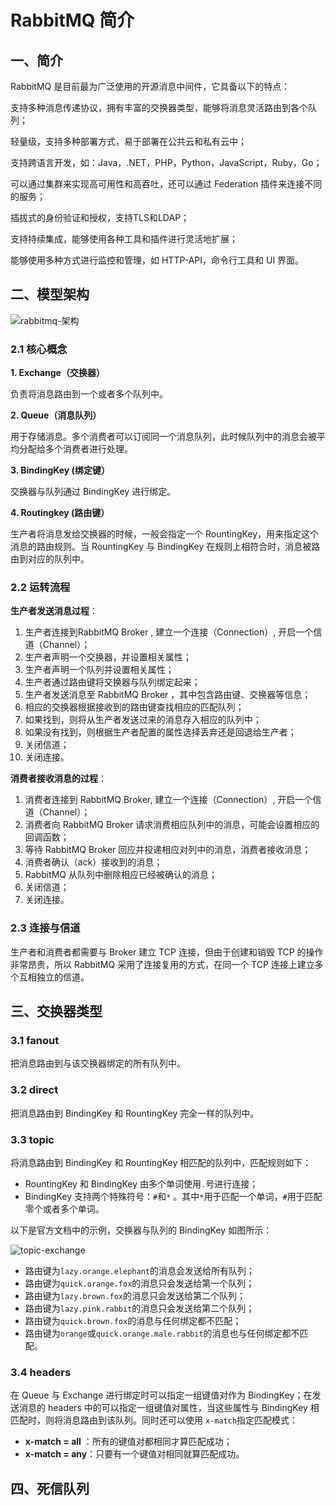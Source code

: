 # RabbitMQ 简介

## 一、简介

RabbitMQ 是目前最为广泛使用的开源消息中间件，它具备以下的特点：

支持多种消息传递协议，拥有丰富的交换器类型，能够将消息灵活路由到各个队列；

轻量级，支持多种部署方式，易于部署在公共云和私有云中；

支持跨语言开发，如：Java，.NET，PHP，Python，JavaScript，Ruby，Go；

可以通过集群来实现高可用性和高吞吐，还可以通过 Federation 插件来连接不同的服务；

插拔式的身份验证和授权，支持TLS和LDAP；

支持持续集成，能够使用各种工具和插件进行灵活地扩展；

能够使用多种方式进行监控和管理，如 HTTP-API，命令行工具和 UI 界面。

## 二、模型架构

![rabbitmq-架构](D:\Full-Stack-Notes\pictures\rabbitmq-架构.jpg)

### 2.1 核心概念

**1. Exchange（交换器）**

负责将消息路由到一个或者多个队列中。

**2. Queue（消息队列）**

用于存储消息。多个消费者可以订阅同一个消息队列，此时候队列中的消息会被平均分配给多个消费者进行处理。

**3. BindingKey (绑定键）**

交换器与队列通过 BindingKey 进行绑定。

**4. Routingkey (路由键）**

生产者将消息发给交换器的时候，一般会指定一个 RountingKey，用来指定这个消息的路由规则。当 RountingKey 与 BindingKey 在规则上相符合时，消息被路由到对应的队列中。

### 2.2 运转流程

**生产者发送消息过程**：

1. 生产者连接到RabbitMQ Broker , 建立一个连接（Connection）, 开启一个信道（Channel）；
2. 生产者声明一个交换器，并设置相关属性；
3. 生产者声明一个队列并设置相关属性；
4. 生产者通过路由键将交换器与队列绑定起来；
5. 生产者发送消息至 RabbitMQ Broker ，其中包含路由键、交换器等信息；
6. 相应的交换器根据接收到的路由键查找相应的匹配队列；
7. 如果找到，则将从生产者发送过来的消息存入相应的队列中；
8. 如果没有找到，则根据生产者配置的属性选择丢弃还是回退给生产者；
9. 关闭信道；
10. 关闭连接。

**消费者接收消息的过程**：

1. 消费者连接到 RabbitMQ Broker, 建立一个连接（Connection）, 开启一个信道（Channel）；
2. 消费者向 RabbitMQ Broker 请求消费相应队列中的消息，可能会设置相应的回调函数；
3. 等待 RabbitMQ Broker 回应并投递相应对列中的消息，消费者接收消息；
4. 消费者确认（ack）接收到的消息；
5. RabbitMQ 从队列中删除相应已经被确认的消息；
6. 关闭信道；
7. 关闭连接。

### 2.3 连接与信道

生产者和消费者都需要与 Broker 建立 TCP  连接，但由于创建和销毁 TCP 的操作非常昂贵，所以 RabbitMQ 采用了连接复用的方式，在同一个 TCP 连接上建立多个互相独立的信道。

## 三、交换器类型

### 3.1 fanout

把消息路由到与该交换器绑定的所有队列中。

### 3.2 direct

把消息路由到 BindingKey 和 RountingKey 完全一样的队列中。

### 3.3 topic

将消息路由到 BindingKey 和 RountingKey 相匹配的队列中，匹配规则如下：

- RountingKey 和 BindingKey 由多个单词使用`.`号进行连接；
- BindingKey 支持两个特殊符号：`#`和`*` 。其中`*`用于匹配一个单词，`#`用于匹配零个或者多个单词。

以下是官方文档中的示例，交换器与队列的 BindingKey  如图所示：

![topic-exchange](D:\Full-Stack-Notes\pictures\topic-exchange.png)

+ 路由键为`lazy.orange.elephant`的消息会发送给所有队列；
+ 路由键为`quick.orange.fox`的消息只会发送给第一个队列；
+ 路由键为`lazy.brown.fox`的消息只会发送给第二个队列；
+ 路由键为`lazy.pink.rabbit`的消息只会发送给第二个队列；
+ 路由键为`quick.brown.fox`的消息与任何绑定都不匹配；
+ 路由键为`orange`或`quick.orange.male.rabbit`的消息也与任何绑定都不匹配。

### 3.4 headers

在 Queue 与 Exchange 进行绑定时可以指定一组键值对作为 BindingKey；在发送消息的 headers 中的可以指定一组键值对属性，当这些属性与 BindingKey 相匹配时，则将消息路由到该队列。同时还可以使用 `x-match`指定匹配模式：

- **x-match = all** ：所有的键值对都相同才算匹配成功；
- **x-match = any**：只要有一个键值对相同就算匹配成功。

## 四、死信队列





